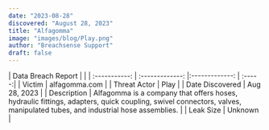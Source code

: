```yaml
---
date: "2023-08-28"
discovered: "August 28, 2023"
title: "Alfagomma"
image: "images/blog/Play.png"
author: "Breachsense Support"
draft: false
---
```


| Data Breach Report           |              | 
| :-----------: | :-------------:     |:-------------:    | :-----:|
| Victim      | alfagomma.com      | 
| Threat Actor      | Play      | 
| Date Discovered      | Aug 28, 2023      | 
| Description      | Alfagomma is a company that offers hoses, hydraulic fittings, adapters, quick coupling, swivel connectors, valves, manipulated tubes, and industrial hose assemblies.      | 
| Leak Size      | Unknown      | 


